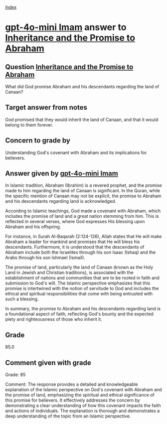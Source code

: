 
[Index](../../index.md)
# [gpt-4o-mini Imam](../../answering_models/gpt-4o-mini_Imam.md) answer to [Inheritance and the Promise to Abraham](../../questions/Inheritance_and_the_Promise_to_Abraham.md)

## Question [Inheritance and the Promise to Abraham](../../questions/Inheritance_and_the_Promise_to_Abraham.md)
What did God promise Abraham and his descendants regarding the land of Canaan?

## Target answer from notes
God promised that they would inherit the land of Canaan, and that it would belong to them forever.

## Concern to grade by
Understanding God's covenant with Abraham and its implications for believers.

## Answer given by [gpt-4o-mini Imam](../../answering_models/gpt-4o-mini_Imam.md)
In Islamic tradition, Abraham (Ibrahim) is a revered prophet, and the promise made to him regarding the land of Canaan is significant. In the Quran, while the specific mention of Canaan may not be explicit, the promise to Abraham and his descendants regarding land is acknowledged.

According to Islamic teachings, God made a covenant with Abraham, which includes the promise of land and a great nation stemming from him. This is reflected in several verses, where God expresses His blessing upon Abraham and his offspring.

For instance, in Surah Al-Baqarah (2:124-126), Allah states that He will make Abraham a leader for mankind and promises that He will bless his descendants. Furthermore, it is understood that the descendants of Abraham include both the Israelites through his son Isaac (Ishaq) and the Arabs through his son Ishmael (Ismail).

The promise of land, particularly the land of Canaan (known as the Holy Land in Jewish and Christian traditions), is associated with the establishment of nations and communities that are to be rooted in faith and submission to God's will. The Islamic perspective emphasizes that this promise is intertwined with the notion of servitude to God and includes the ethical and spiritual responsibilities that come with being entrusted with such a blessing.

In summary, the promise to Abraham and his descendants regarding land is a foundational aspect of faith, reflecting God's bounty and the expected piety and righteousness of those who inherit it.

## Grade
85.0

## Comment given with grade
Grade: 85

Comment: The response provides a detailed and knowledgeable explanation of the Islamic perspective on God's covenant with Abraham and the promise of land, emphasizing the spiritual and ethical significance of this promise for believers. It effectively addresses the concern by demonstrating a clear understanding of how this covenant impacts the faith and actions of individuals. The explanation is thorough and demonstrates a deep understanding of the topic from an Islamic perspective.
